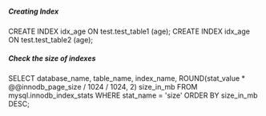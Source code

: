 ##### Creating Index
CREATE INDEX idx_age ON test.test_table1 (age);
CREATE INDEX idx_age ON test.test_table2 (age);

##### Check the size of indexes
SELECT database_name, table_name, index_name,
ROUND(stat_value * @@innodb_page_size / 1024 / 1024, 2) size_in_mb
FROM mysql.innodb_index_stats
WHERE stat_name = 'size'
ORDER BY size_in_mb DESC;